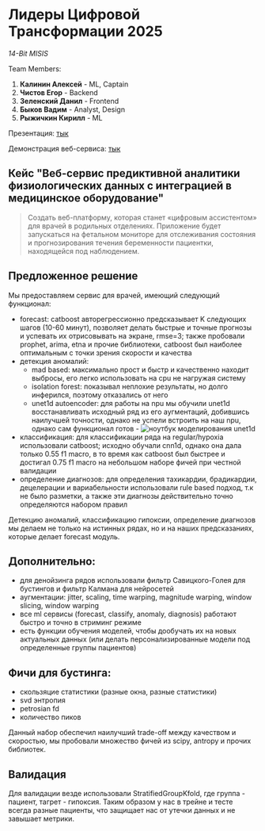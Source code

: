 # Лидеры Цифровой Трансформации 2025
 
*14-Bit MISIS*

Team Members:

1. **Калинин Алексей** - ML, Captain
2. **Чистов Егор** - Backend
3. **Зеленский Данил** - Frontend
4. **Быков Вадим** - Analyst, Design
5. **Рыжичкин Кирилл** - ML

Презентация: [тык](https://google.com)

Демонстрация веб-сервиса: [тык](https://google.com)

## Кейс "Веб-сервис предиктивной аналитики физиологических данных с интеграцией в медицинское оборудование"

> Cоздать веб-платформу, которая станет «цифровым ассистентом» для врачей в родильных отделениях. Приложение будет запускаться на фетальном мониторе для отслеживания состояния и прогнозирования течения беременности пациентки, находящейся под наблюдением.

## Предложенное решение

Мы предоставляем сервис для врачей, имеющий следующий функционал:
- forecast: catboost авторегрессионно предсказывает K следующих шагов (10-60 минут), позволяет делать быстрые и точные прогнозы и успевать их отрисовывать на экране, rmse=3; также пробовали prophet, arima, etna и прочие библиотеки, catboost был наиболее оптимальным с точки зрения скорости и качества
- детекция аномалий:
  - mad based: максимально прост и быстр и качественно находит выбросы, его легко использовать на cpu не нагружая систему
  - isolation forest: показывал неплохие результаты, но долго инферился, поэтому отказались от него
  - unet1d autoencoder: для работы на npu мы обучили unet1d восстанавливать исходный ряд из его аугментаций, добившись наилучшей точности, однако не успели встроить на наш npu, однако сам функционал готов - ![ноутбук моделирования unet1d](ml/unet_reconstructor.ipynb)
- классификация: для классификации ряда на regular/hypoxia использовали catboost; исходно обучали cnn1d, однако она дала только 0.55 f1 macro, в то время как catboost был быстрее и достигал 0.75 f1 macro на небольшом наборе фичей при честной валидации
- определение диагнозов: для определения тахикардии, брадикардии, децелерации и вариабельности использовали rule based подход, т.к не было разметки, а также эти диагнозы действительно точно определяются набором правил

Детекцию аномалий, классификацию гипоксии, определение диагнозов мы делаем не только на истинных рядах, но и на наших предсказаниях, которые делает forecast модуль.

## Дополнительно:
- для денойзинга рядов использовали фильтр Савицкого-Голея для бустингов и фильтр Калмана для нейросетей
- аугментации: jitter, scaling, time warping, magnitude warping, window slicing, window warping
- все ml сервисы (forecast, classify, anomaly, diagnosis) работают быстро и точно в стриминг режиме
- есть функции обучения моделей, чтобы дообучать их на новых актуальных данных (или делать персонализированные модели под определенные группы пациентов)

## Фичи для бустинга:
- скользяцие статистики (разные окна, разные статистики)
- svd энтропия
- petrosian fd
- количество пиков

Данный набор обеспечил наилучший trade-off между качеством и скоростью, мы пробовали множество фичей из scipy, antropy и прочих библиотек.

## Валидация

Для валидации везде использовали StratifiedGroupKfold, где группа - пациент, тагрет - гипоксия. Таким образом у нас в трейне и тесте всегда разные пациенты, что защищает нас от утечки данных и не завышает метрики.
